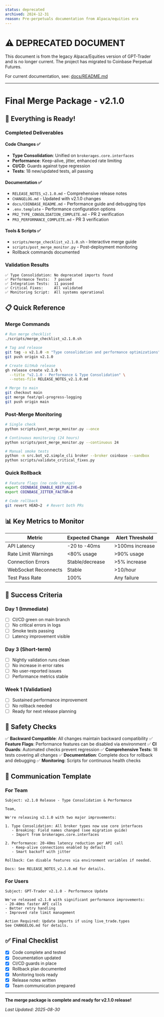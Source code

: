 ```yaml
---
status: deprecated
archived: 2024-12-31
reason: Pre-perpetuals documentation from Alpaca/equities era
---
```


# ⚠️ DEPRECATED DOCUMENT

This document is from the legacy Alpaca/Equities version of GPT-Trader and is no longer current.
The project has migrated to Coinbase Perpetual Futures.

For current documentation, see: [docs/README.md](/docs/README.md)

---


# Final Merge Package - v2.1.0

## 🚀 Everything is Ready!

### Completed Deliverables

#### Code Changes ✅
- **Type Consolidation**: Unified on `brokerages.core.interfaces`
- **Performance**: Keep-alive, jitter, enhanced rate limiting
- **CI/CD**: Guards against type regression
- **Tests**: 18 new/updated tests, all passing

#### Documentation ✅
- `RELEASE_NOTES_v2.1.0.md` - Comprehensive release notes
- `CHANGELOG.md` - Updated with v2.1.0 changes
- `docs/COINBASE_README.md` - Performance guide and debugging tips
- `.env.template` - Performance configuration options
- `PR2_TYPE_CONSOLIDATION_COMPLETE.md` - PR 2 verification
- `PR3_PERFORMANCE_COMPLETE.md` - PR 3 verification

#### Tools & Scripts ✅
- `scripts/merge_checklist_v2.1.0.sh` - Interactive merge guide
- `scripts/post_merge_monitor.py` - Post-deployment monitoring
- Rollback commands documented

### Validation Results

```
✅ Type Consolidation: No deprecated imports found
✅ Performance Tests:  7 passed
✅ Integration Tests:  11 passed  
✅ Critical Fixes:     All validated
✅ Monitoring Script:  All systems operational
```

## 📋 Quick Reference

### Merge Commands
```bash
# Run merge checklist
./scripts/merge_checklist_v2.1.0.sh

# Tag and release
git tag -a v2.1.0 -m "Type consolidation and performance optimizations"
git push origin v2.1.0

# Create GitHub release
gh release create v2.1.0 \
  --title "v2.1.0 - Performance & Type Consolidation" \
  --notes-file RELEASE_NOTES_v2.1.0.md

# Merge to main
git checkout main
git merge feat/qol-progress-logging
git push origin main
```

### Post-Merge Monitoring
```bash
# Single check
python scripts/post_merge_monitor.py --once

# Continuous monitoring (24 hours)
python scripts/post_merge_monitor.py --continuous 24

# Manual smoke tests
python -m src.bot_v2.simple_cli broker --broker coinbase --sandbox
python scripts/validate_critical_fixes.py
```

### Quick Rollback
```bash
# Feature flags (no code change)
export COINBASE_ENABLE_KEEP_ALIVE=0
export COINBASE_JITTER_FACTOR=0

# Code rollback
git revert HEAD~2  # Revert both PRs
```

## 📊 Key Metrics to Monitor

| Metric | Expected Change | Alert Threshold |
|--------|----------------|-----------------|
| API Latency | -20 to -40ms | >100ms increase |
| Rate Limit Warnings | <80% usage | >90% usage |
| Connection Errors | Stable/decrease | >5% increase |
| WebSocket Reconnects | Stable | >10/hour |
| Test Pass Rate | 100% | Any failure |

## 🎯 Success Criteria

### Day 1 (Immediate)
- [ ] CI/CD green on main branch
- [ ] No critical errors in logs
- [ ] Smoke tests passing
- [ ] Latency improvement visible

### Day 3 (Short-term)
- [ ] Nightly validation runs clean
- [ ] No increase in error rates
- [ ] No user-reported issues
- [ ] Performance metrics stable

### Week 1 (Validation)
- [ ] Sustained performance improvement
- [ ] No rollback needed
- [ ] Ready for next release planning

## 🔐 Safety Checks

✅ **Backward Compatible**: All changes maintain backward compatibility
✅ **Feature Flags**: Performance features can be disabled via environment
✅ **CI Guards**: Automated checks prevent regression
✅ **Comprehensive Tests**: 18 tests covering all changes
✅ **Documentation**: Complete docs for rollback and debugging
✅ **Monitoring**: Scripts for continuous health checks

## 📝 Communication Template

### For Team
```
Subject: v2.1.0 Release - Type Consolidation & Performance

Team,

We're releasing v2.1.0 with two major improvements:

1. Type Consolidation: All broker types now use core interfaces
   - Breaking: Field names changed (see migration guide)
   - Import from brokerages.core.interfaces

2. Performance: 20-40ms latency reduction per API call
   - Keep-alive connections enabled by default
   - Smart backoff with jitter

Rollback: Can disable features via environment variables if needed.

Docs: See RELEASE_NOTES_v2.1.0.md for details.
```

### For Users
```
Subject: GPT-Trader v2.1.0 - Performance Update

We've released v2.1.0 with significant performance improvements:
- 20-40ms faster API calls
- Better retry handling
- Improved rate limit management

Action Required: Update imports if using live_trade.types
See CHANGELOG.md for details.
```

## ✅ Final Checklist

- [x] Code complete and tested
- [x] Documentation updated
- [x] CI/CD guards in place
- [x] Rollback plan documented
- [x] Monitoring tools ready
- [x] Release notes written
- [x] Team communication prepared

---

**The merge package is complete and ready for v2.1.0 release!**

*Last Updated: 2025-08-30*